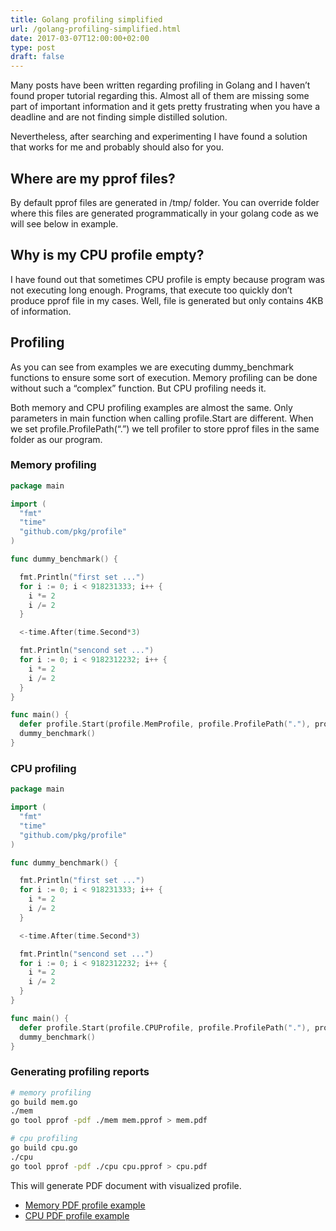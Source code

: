 ```yaml
---
title: Golang profiling simplified
url: /golang-profiling-simplified.html
date: 2017-03-07T12:00:00+02:00
type: post
draft: false
---
```


Many posts have been written regarding profiling in Golang and I haven’t found
proper tutorial regarding this. Almost all of them are missing some part of
important information and it gets pretty frustrating when you have a deadline
and are not finding simple distilled solution.

Nevertheless, after searching and experimenting I have found a solution that
works for me and probably should also for you.

## Where are my pprof files?

By default pprof files are generated in /tmp/ folder. You can override folder
where this files are generated programmatically in your golang code as we will
see below in example.

## Why is my CPU profile empty?

I have found out that sometimes CPU profile is empty because program was not
executing long enough. Programs, that execute too quickly don’t produce pprof
file in my cases. Well, file is generated but only contains 4KB of information.

## Profiling

As you can see from examples we are executing dummy_benchmark functions to
ensure some sort of execution. Memory profiling can be done without such a
“complex” function. But CPU profiling needs it.

Both memory and CPU profiling examples are almost the same. Only parameters in
main function when calling profile.Start are different. When we set
profile.ProfilePath(“.”) we tell profiler to store pprof files in the same
folder as our program.

### Memory profiling

```go
package main

import (
  "fmt"
  "time"
  "github.com/pkg/profile"
)

func dummy_benchmark() {

  fmt.Println("first set ...")
  for i := 0; i < 918231333; i++ {
    i *= 2
    i /= 2
  }

  <-time.After(time.Second*3)

  fmt.Println("sencond set ...")
  for i := 0; i < 9182312232; i++ {
    i *= 2
    i /= 2
  }
}

func main() {
  defer profile.Start(profile.MemProfile, profile.ProfilePath("."), profile.NoShutdownHook).Stop()
  dummy_benchmark()
}
```

### CPU profiling

```go
package main

import (
  "fmt"
  "time"
  "github.com/pkg/profile"
)

func dummy_benchmark() {

  fmt.Println("first set ...")
  for i := 0; i < 918231333; i++ {
    i *= 2
    i /= 2
  }

  <-time.After(time.Second*3)

  fmt.Println("sencond set ...")
  for i := 0; i < 9182312232; i++ {
    i *= 2
    i /= 2
  }
}

func main() {
  defer profile.Start(profile.CPUProfile, profile.ProfilePath("."), profile.NoShutdownHook).Stop()
  dummy_benchmark()
}
```

### Generating profiling reports

```bash
# memory profiling
go build mem.go
./mem
go tool pprof -pdf ./mem mem.pprof > mem.pdf

# cpu profiling
go build cpu.go
./cpu
go tool pprof -pdf ./cpu cpu.pprof > cpu.pdf
```

This will generate PDF document with visualized profile.

- [Memory PDF profile example](/assets/posts/go-profiling/golang-profiling-mem.pdf)
- [CPU PDF profile example](/assets/posts/go-profiling/golang-profiling-cpu.pdf)

